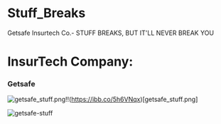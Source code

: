 # Stuff_Breaks
Getsafe Insurtech Co.- STUFF BREAKS, BUT IT'LL NEVER BREAK YOU

 #                                 InsurTech Company:        
### **Getsafe**

![getsafe_stuff.png](https://ibb.co/5h6VNqx)!!(https://ibb.co/5h6VNqx)[getsafe_stuff.png]

![getsafe-stuff](https://i.ibb.co/JjKPfXF/getsafe-stuff.jpg)




<!--stackedit_data:
eyJoaXN0b3J5IjpbODgxMzY5MzUxLC0xNDU0NjQ3NTgsMjk0NT
k0NDY4LC0xMjE5OTYyNTU5XX0=
-->
